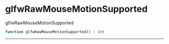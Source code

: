 # glfwRawMouseMotionSupported
glfwRawMouseMotionSupported

```php
function glfwRawMouseMotionSupported() : int
```

---
     